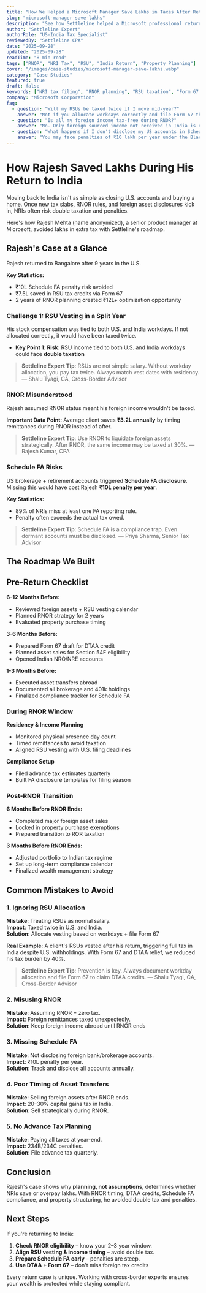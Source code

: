 ```yaml
---
title: "How We Helped a Microsoft Manager Save Lakhs in Taxes After Returning to India"
slug: "microsoft-manager-save-lakhs"
description: "See how Settleline helped a Microsoft professional returning from the U.S. save lakhs in taxes with RNOR, DTAA, and Schedule FA planning."
author: "Settleline Expert"
authorRole: "US-India Tax Specialist"
reviewedBy: "Settleline CPA"
date: "2025-09-28"
updated: "2025-09-28"
readTime: "8 min read"
tags: ["RNOR", "NRI Tax", "RSU", "India Return", "Property Planning"]
cover: "/images/case-studies/microsoft-manager-save-lakhs.webp"
category: "Case Studies"
featured: true
draft: false
keywords: ["NRI tax filing", "RNOR planning", "RSU taxation", "Form 67 India", "Schedule FA penalty", "2025 tax slabs", "cross border tax planning"]
company: "Microsoft Corporation"
faq:
  - question: "Will my RSUs be taxed twice if I move mid-year?"
    answer: "Not if you allocate workdays correctly and file Form 67 that ensures DTAA credit in India."
  - question: "Is all my foreign income tax-free during RNOR?"
    answer: "No. Only foreign sourced income not received in India is exempt. Remittances can trigger tax."
  - question: "What happens if I don't disclose my US accounts in Schedule FA?"
    answer: "You may face penalties of ₹10 lakh per year under the Black Money Act, even if the tax liability is small or nil."
---
```


# How Rajesh Saved Lakhs During His Return to India

Moving back to India isn't as simple as closing U.S. accounts and buying a home. Once new tax slabs, RNOR rules, and foreign asset disclosures kick in, NRIs often risk double taxation and penalties.  

Here's how Rajesh Mehta (name anonymized), a senior product manager at Microsoft, avoided lakhs in extra tax with Settleline's roadmap.

## Rajesh's Case at a Glance

Rajesh returned to Bangalore after 9 years in the U.S.

**Key Statistics:**
- ₹10L Schedule FA penalty risk avoided
- ₹7.5L saved in RSU tax credits via Form 67
- 2 years of RNOR planning created ₹12L+ optimization opportunity

### Challenge 1: RSU Vesting in a Split Year

His stock compensation was tied to both U.S. and India workdays. If not allocated correctly, it would have been taxed twice.

- **Key Point 1**: **Risk**: RSU income tied to both U.S. and India workdays could face **double taxation**

> **Settleline Expert Tip**: RSUs are not simple salary. Without workday allocation, you pay tax twice. Always match vest dates with residency. — Shalu Tyagi, CA, Cross-Border Advisor

### RNOR Misunderstood

Rajesh assumed RNOR status meant his foreign income wouldn't be taxed.

**Important Data Point**: Average client saves **₹3.2L annually** by timing remittances during RNOR instead of after.

> **Settleline Expert Tip**: Use RNOR to liquidate foreign assets strategically. After RNOR, the same income may be taxed at 30%. — Rajesh Kumar, CPA

### Schedule FA Risks

US brokerage + retirement accounts triggered **Schedule FA disclosure**. Missing this would have cost Rajesh **₹10L penalty per year**.

**Key Statistics:**
- 89% of NRIs miss at least one FA reporting rule.
- Penalty often exceeds the actual tax owed.

> **Settleline Expert Tip**: Schedule FA is a compliance trap. Even dormant accounts must be disclosed. — Priya Sharma, Senior Tax Advisor

## The Roadmap We Built

## Pre-Return Checklist

**6-12 Months Before:** 
- Reviewed foreign assets + RSU vesting calendar
- Planned RNOR strategy for 2 years
- Evaluated property purchase timing

**3-6 Months Before:**
- Prepared Form 67 draft for DTAA credit
- Planned asset sales for Section 54F eligibility
- Opened Indian NRO/NRE accounts

**1-3 Months Before:**
- Executed asset transfers abroad
- Documented all brokerage and 401k holdings
- Finalized compliance tracker for Schedule FA

### During RNOR Window

**Residency & Income Planning**  
- Monitored physical presence day count
- Timed remittances to avoid taxation
- Aligned RSU vesting with U.S. filing deadlines

**Compliance Setup**  
- Filed advance tax estimates quarterly
- Built FA disclosure templates for filing season

### Post-RNOR Transition

**6 Months Before RNOR Ends:**
- Completed major foreign asset sales
- Locked in property purchase exemptions
- Prepared transition to ROR taxation

**3 Months Before RNOR Ends:**
- Adjusted portfolio to Indian tax regime
- Set up long-term compliance calendar
- Finalized wealth management strategy


## Common Mistakes to Avoid

### 1. Ignoring RSU Allocation

**Mistake**: Treating RSUs as normal salary.  
**Impact**: Taxed twice in U.S. and India.  
**Solution**: Allocate vesting based on workdays + file Form 67

**Real Example**: A client's RSUs vested after his return, triggering full tax in India despite U.S. withholdings. With Form 67 and DTAA relief, we reduced his tax burden by 40%.

> **Settleline Expert Tip**: Prevention is key. Always document workday allocation and file Form 67 to claim DTAA credits. — Shalu Tyagi, CA, Cross-Border Advisor

### 2. Misusing RNOR

**Mistake**: Assuming RNOR = zero tax.  
**Impact**: Foreign remittances taxed unexpectedly.  
**Solution**: Keep foreign income abroad until RNOR ends

### 3. Missing Schedule FA

**Mistake**: Not disclosing foreign bank/brokerage accounts.  
**Impact**: ₹10L penalty per year.  
**Solution**: Track and disclose all accounts annually.

### 4. Poor Timing of Asset Transfers

**Mistake**: Selling foreign assets after RNOR ends.  
**Impact**: 20–30% capital gains tax in India.  
**Solution**: Sell strategically during RNOR.

### 5. No Advance Tax Planning

**Mistake**: Paying all taxes at year-end.  
**Impact**: 234B/234C penalties.  
**Solution**: File advance tax quarterly. 

## Conclusion

Rajesh's case shows why **planning, not assumptions**, determines whether NRIs save or overpay lakhs. With RNOR timing, DTAA credits, Schedule FA compliance, and property structuring, he avoided double tax and penalties.

## Next Steps

If you're returning to India:

1. **Check RNOR eligibility** – know your 2–3 year window.
2. **Align RSU vesting & income timing** – avoid double tax.
3. **Prepare Schedule FA early** – penalties are steep.
4. **Use DTAA + Form 67** – don't miss foreign tax credits

Every return case is unique. Working with cross-border experts ensures your wealth is protected while staying compliant.